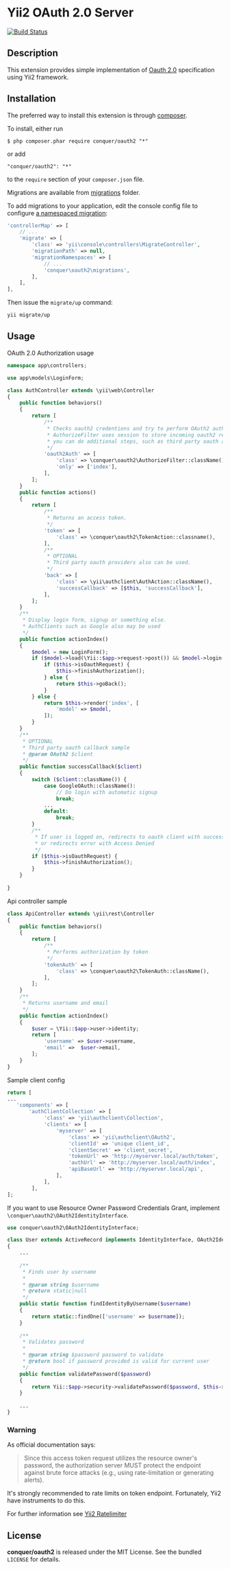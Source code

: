 Yii2 OAuth 2.0 Server
=================

[![Build Status](https://travis-ci.org/borodulin/yii2-oauth2-server.svg?branch=master)](https://travis-ci.org/borodulin/yii2-oauth2-server)

## Description

This extension provides simple implementation of [Oauth 2.0](http://tools.ietf.org/wg/oauth/draft-ietf-oauth-v2/) specification using Yii2 framework.

## Installation

The preferred way to install this extension is through [composer](http://getcomposer.org/download/). 

To install, either run

```
$ php composer.phar require conquer/oauth2 "*"
```
or add

```
"conquer/oauth2": "*"
```

to the ```require``` section of your `composer.json` file.

Migrations are available from [migrations](./migrations) folder.

To add migrations to your application, edit the console config file to configure
[a namespaced migration](http://www.yiiframework.com/doc-2.0/guide-db-migrations.html#namespaced-migrations):

```php
'controllerMap' => [
    // ...
    'migrate' => [
        'class' => 'yii\console\controllers\MigrateController',
        'migrationPath' => null,
        'migrationNamespaces' => [
            // ...
            'conquer\oauth2\migrations',
        ],
    ],
],
```

Then issue the `migrate/up` command:

```sh
yii migrate/up
```

## Usage

OAuth 2.0 Authorization usage 
```php
namespace app\controllers;

use app\models\LoginForm;

class AuthController extends \yii\web\Controller
{
    public function behaviors()
    {
        return [
            /** 
             * Checks oauth2 credentions and try to perform OAuth2 authorization on logged user.
             * AuthorizeFilter uses session to store incoming oauth2 request, so 
             * you can do additional steps, such as third party oauth authorization (Facebook, Google ...)  
             */
            'oauth2Auth' => [
                'class' => \conquer\oauth2\AuthorizeFilter::className(),
                'only' => ['index'],
            ],
        ];
    }
    public function actions()
    {
        return [
            /**
             * Returns an access token.
             */
            'token' => [
                'class' => \conquer\oauth2\TokenAction::classname(),
            ],
            /**
             * OPTIONAL
             * Third party oauth providers also can be used.
             */
            'back' => [
                'class' => \yii\authclient\AuthAction::className(),
                'successCallback' => [$this, 'successCallback'],
            ],
        ];
    }
    /**
     * Display login form, signup or something else.
     * AuthClients such as Google also may be used
     */
    public function actionIndex()
    {
        $model = new LoginForm();
        if ($model->load(\Yii::$app->request->post()) && $model->login()) {
            if ($this->isOauthRequest) {
                $this->finishAuthorization();
            } else {
                return $this->goBack();
            }
        } else {
            return $this->render('index', [
                'model' => $model,
            ]);
        }
    }
    /**
     * OPTIONAL
     * Third party oauth callback sample
     * @param OAuth2 $client
     */
    public function successCallback($client)
    {
        switch ($client::className()) {
            case GoogleOAuth::className():
                // Do login with automatic signup                
                break;
            ...
            default:
                break;
        }
        /**
         * If user is logged on, redirects to oauth client with success,
         * or redirects error with Access Denied
         */
        if ($this->isOauthRequest) {
            $this->finishAuthorization();
        }
    }
    
}
```
Api controller sample
```php
class ApiController extends \yii\rest\Controller
{
    public function behaviors()
    {
        return [
            /** 
             * Performs authorization by token
             */
            'tokenAuth' => [
                'class' => \conquer\oauth2\TokenAuth::className(),
            ],
        ];
    }
    /**
     * Returns username and email
     */
    public function actionIndex()
    {
        $user = \Yii::$app->user->identity;
        return [
            'username' => $user->username,
            'email' =>  $user->email,
        ];
    }
}
```
Sample client config
```php
return [
...
   'components' => [
       'authClientCollection' => [
            'class' => 'yii\authclient\Collection',
            'clients' => [
                'myserver' => [
                    'class' => 'yii\authclient\OAuth2',
                    'clientId' => 'unique client_id',
                    'clientSecret' => 'client_secret',
                    'tokenUrl' => 'http://myserver.local/auth/token',
                    'authUrl' => 'http://myserver.local/auth/index',
                    'apiBaseUrl' => 'http://myserver.local/api',
                ],
            ],
        ],
];
```

If you want to use Resource Owner Password Credentials Grant, 
implement `\conquer\oauth2\OAuth2IdentityInterface`.

```php
use conquer\oauth2\OAuth2IdentityInterface;

class User extends ActiveRecord implements IdentityInterface, OAuth2IdentityInterface
{
    ...
    
    /**
     * Finds user by username
     *
     * @param string $username
     * @return static|null
     */
    public static function findIdentityByUsername($username)
    {
        return static::findOne(['username' => $username]);
    }
    
    /**
     * Validates password
     *
     * @param string $password password to validate
     * @return bool if password provided is valid for current user
     */
    public function validatePassword($password)
    {
        return Yii::$app->security->validatePassword($password, $this->password_hash);
    }
    
    ...
}
```

### Warning

As official documentation says:

> Since this access token request utilizes the resource owner's
  password, the authorization server MUST protect the endpoint against
  brute force attacks (e.g., using rate-limitation or generating
  alerts).
  
It's strongly recommended to rate limits on token endpoint.
Fortunately, Yii2 have instruments to do this.

For further information see [Yii2 Ratelimiter](http://www.yiiframework.com/doc-2.0/yii-filters-ratelimiter.html)

## License

**conquer/oauth2** is released under the MIT License. See the bundled `LICENSE` for details.
